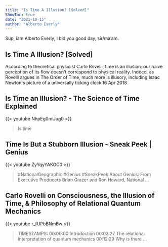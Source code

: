 ```yaml
---
title: "Is Time A Illusion? [Solved]"
ShowToc: true 
date: "2021-10-15"
author: "Alberto Everly" 
---
```


Sup, iam Alberto Everly, I bid you good day, sir/ma’am.
## Is Time A Illusion? [Solved]
 According to theoretical physicist Carlo Rovelli, time is an illusion: our naive perception of its flow doesn't correspond to physical reality. Indeed, as Rovelli argues in The Order of Time, much more is illusory, including Isaac Newton's picture of a universally ticking clock.16 Apr 2018

## Is Time an Illusion? - The Science of Time Explained
{{< youtube NhpEg0mUug0 >}}
>Is time

## Time Is But a Stubborn Illusion - Sneak Peek | Genius
{{< youtube ZyYqyYAKGC0 >}}
>#NationalGeographic #Genius #SneakPeek About Genius: From Executive Producers Brian Grazer and Ron Howard, National ...

## Carlo Rovelli on Consciousness, the Illusion of Time, & Philosophy of Relational Quantum Mechanics
{{< youtube r_fUPbBNmBw >}}
>TIMESTAMPS: 00:00:00 Introduction 00:03:27 The relational interpretation of quantum mechanics 00:12:29 Why is there ...


